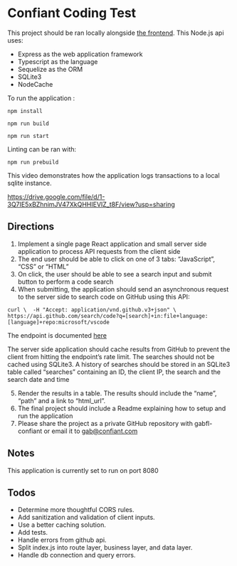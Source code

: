 # Confiant Coding Test

This project should be ran locally alongside [the frontend](https://github.com/rachelrj/confiant-coding-test).
This Node.js api uses: 
   * Express as the web application framework
   * Typescript as the language
   * Sequelize as the ORM
   * SQLite3
   * NodeCache

To run the application :

```
npm install

npm run build

npm run start
```

Linting can be ran with:

``
npm run prebuild
``

This video demonstrates how the application logs transactions to a local sqlite instance.

https://drive.google.com/file/d/1-3Q7IE5xBZhnimJV47XkQHHIEVIZ_t8F/view?usp=sharing

## Directions

1) Implement a single page React application and small server side application to process API requests from the client side 
2) The end user should be able to click on one of 3 tabs: “JavaScript”, “CSS” or “HTML” 
3) On click, the user should be able to see a search input and submit button to perform a code search 
4) When submitting, the application should send an asynchronous request to the server side to search code on GitHub using this API:

``
curl \ 
-H "Accept: application/vnd.github.v3+json" \ 
https://api.github.com/search/code?q=[search]+in:file+language:[language]+repo:microsoft/vscode 
``

The endpoint is documented [here](https://docs.github.com/en/free-pro-team@latest/rest/reference/search#search-code)

The server side application should cache results from GitHub to prevent the client from hitting the endpoint’s rate limit. The searches should not be cached using SQLite3. 
A history of searches should be stored in an SQLite3 table called “searches” containing an ID, the client IP, the search and the search date and time

5) Render the results in a table. The results should include the “name”, “path” and a link to “html_url”. 
6) The final project should include a Readme explaining how to setup and run the application 
7) Please share the project as a private GitHub repository with gabfl-confiant or email it to gab@confiant.com

## Notes

This application is currently set to run on port 8080

## Todos

* Determine more thoughtful CORS rules.
* Add sanitization and validation of client inputs.
* Use a better caching solution.
* Add tests.
* Handle errors from github api.
* Split index.js into route layer, business layer, and data layer.
* Handle db connection and query errors.

